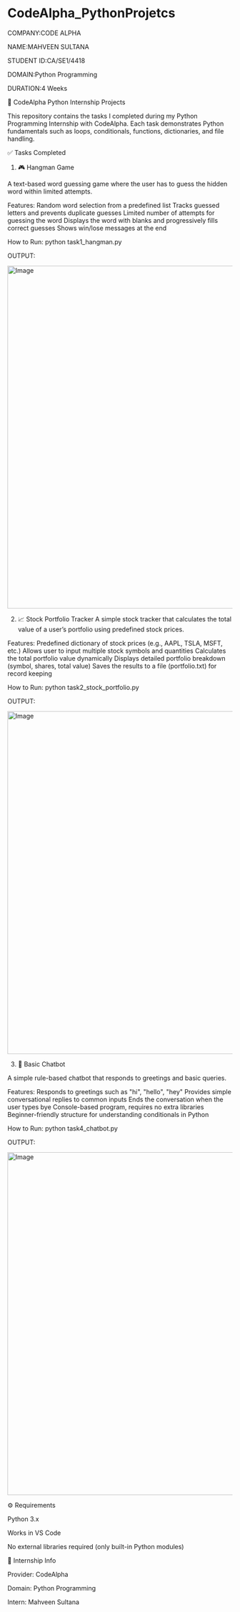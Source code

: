 # CodeAlpha_PythonProjetcs

COMPANY:CODE ALPHA

NAME:MAHVEEN SULTANA

STUDENT ID:CA/SE1/4418

DOMAIN:Python Programming

DURATION:4 Weeks

🚀 CodeAlpha Python Internship Projects

This repository contains the tasks I completed during my Python Programming Internship with CodeAlpha.
Each task demonstrates Python fundamentals such as loops, conditionals, functions, dictionaries, and file handling.

✅ Tasks Completed
1. 🎮 Hangman Game

A text-based word guessing game where the user has to guess the hidden word within limited attempts.

Features:
Random word selection from a predefined list
Tracks guessed letters and prevents duplicate guesses
Limited number of attempts for guessing the word
Displays the word with blanks and progressively fills correct guesses
Shows win/lose messages at the end

How to Run:
python task1_hangman.py

OUTPUT:

<img width="1366" height="768" alt="Image" src="https://github.com/user-attachments/assets/d35a14dc-806d-4a08-ade7-00610b95789c" />

2. 📈 Stock Portfolio Tracker
A simple stock tracker that calculates the total value of a user’s portfolio using predefined stock prices.

Features:
Predefined dictionary of stock prices (e.g., AAPL, TSLA, MSFT, etc.)
Allows user to input multiple stock symbols and quantities
Calculates the total portfolio value dynamically
Displays detailed portfolio breakdown (symbol, shares, total value)
Saves the results to a file (portfolio.txt) for record keeping

How to Run:
python task2_stock_portfolio.py

OUTPUT:

<img width="1366" height="768" alt="Image" src="https://github.com/user-attachments/assets/413999ab-b0dd-4ca8-b346-16b4e2d37b84" />
  

3. 🤖 Basic Chatbot

A simple rule-based chatbot that responds to greetings and basic queries.

Features:
Responds to greetings such as "hi", "hello", "hey"
Provides simple conversational replies to common inputs
Ends the conversation when the user types bye
Console-based program, requires no extra libraries
Beginner-friendly structure for understanding conditionals in Python

How to Run:
python task4_chatbot.py

OUTPUT:

<img width="1366" height="768" alt="Image" src="https://github.com/user-attachments/assets/2302c2f2-dbb5-4461-a477-9caa3c580bbb" />

⚙️ Requirements

Python 3.x

Works in VS Code 

No external libraries required (only built-in Python modules)

📝 Internship Info

Provider: CodeAlpha

Domain: Python Programming

Intern: Mahveen Sultana
